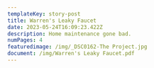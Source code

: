 ```yaml
---
templateKey: story-post
title: Warren's Leaky Faucet
date: 2023-05-24T16:09:23.422Z
description: Home maintenance gone bad.
numPages: 4
featuredimage: /img/_DSC0162-The Project.jpg
document: /img/Warren's Leaky Faucet.pdf
---
```


